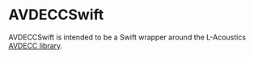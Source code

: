 AVDECCSwift
===========

AVDECCSwift is intended to be a Swift wrapper around the L-Acoustics [AVDECC library](https://github.com/L-Acoustics/avdecc).

